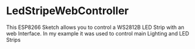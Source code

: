 # LedStripeWebController
This ESP8266 Sketch allows you to control a WS2812B LED Strip with an web Interface. In my example it was used to control main Lighting and LED Strips

